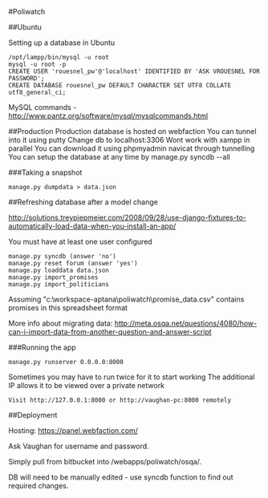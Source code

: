 #Poliwatch

##Ubuntu

Setting up a database in Ubuntu

    /opt/lampp/bin/mysql -u root
    mysql -u root -p
    CREATE USER 'rouesnel_pw'@'localhost' IDENTIFIED BY 'ASK VROUESNEL FOR PASSWORD';
    CREATE DATABASE rouesnel_pw DEFAULT CHARACTER SET UTF8 COLLATE utf8_general_ci;

MySQL commands - http://www.pantz.org/software/mysql/mysqlcommands.html

##Production
Production database is hosted on webfaction
You can tunnel into it using putty
Change db to localhost:3306
Wont work with xampp in parallel
You can download it using phpmyadmin navicat through tunnelling
You can setup the database at any time by manage.py syncdb --all

###Taking a snapshot

    manage.py dumpdata > data.json

##Refreshing database after a model change

http://solutions.treypiepmeier.com/2008/09/28/use-django-fixtures-to-automatically-load-data-when-you-install-an-app/

You must have at least one user configured

    manage.py syncdb (answer 'no')
    manage.py reset forum (answer 'yes')
    manage.py loaddata data.json
    manage.py import_promises
    manage.py import_politicians

Assuming "c:\workspace-aptana\poliwatch\promise_data.csv" contains promises in this spreadsheet format

More info about migrating data: http://meta.osqa.net/questions/4080/how-can-i-import-data-from-another-question-and-answer-script

###Running the app

    manage.py runserver 0.0.0.0:8000

Sometimes you may have to run twice for it to start working
The additional IP allows it to be viewed over a private network

    Visit http://127.0.0.1:8000 or http://vaughan-pc:8000 remotely

##Deployment

Hosting: https://panel.webfaction.com/

Ask Vaughan for username and password.

Simply pull from bitbucket into /webapps/poliwatch/osqa/.

DB will need to be manually edited - use syncdb function to find out required changes.